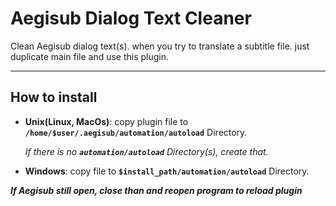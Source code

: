 # Aegisub Dialog Text Cleaner

Clean Aegisub dialog text(s). when you try to translate a subtitle file. just duplicate main file and use this plugin.
***

## How to install
+ **Unix(Linux, MacOs)**: copy plugin file to **`/home/$user/.aegisub/automation/autoload`** Directory.

   _If there is no **`automation/autoload`** Directory(s), create that._

+ **Windows**: copy file to **`$install_path/automation/autoload`** Directory. 

**_If Aegisub still open, close than and reopen program to reload plugin_**
